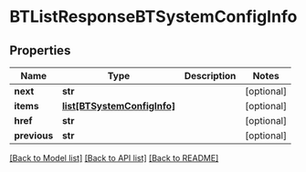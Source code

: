 # BTListResponseBTSystemConfigInfo

## Properties
Name | Type | Description | Notes
------------ | ------------- | ------------- | -------------
**next** | **str** |  | [optional] 
**items** | [**list[BTSystemConfigInfo]**](BTSystemConfigInfo.md) |  | [optional] 
**href** | **str** |  | [optional] 
**previous** | **str** |  | [optional] 

[[Back to Model list]](../README.md#documentation-for-models) [[Back to API list]](../README.md#documentation-for-api-endpoints) [[Back to README]](../README.md)


